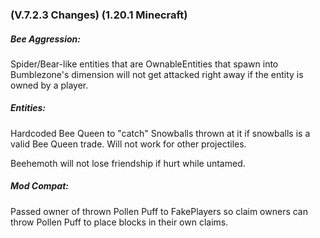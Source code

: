### **(V.7.2.3 Changes) (1.20.1 Minecraft)**

##### Bee Aggression:
Spider/Bear-like entities that are OwnableEntities that spawn into Bumblezone's dimension will not get attacked right away if the entity is owned by a player.

##### Entities:
Hardcoded Bee Queen to "catch" Snowballs thrown at it if snowballs is a valid Bee Queen trade. Will not work for other projectiles.

Beehemoth will not lose friendship if hurt while untamed.

##### Mod Compat:
Passed owner of thrown Pollen Puff to FakePlayers so claim owners can throw Pollen Puff to place blocks in their own claims.
